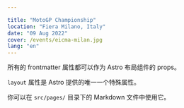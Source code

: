 ```yaml
---

title: "MotoGP Championship"
location: "Fiera Milano, Italy"
date: "09 Aug 2022"
cover: /events/eicma-milan.jpg
lang: "en"
---
```

所有的 frontmatter 属性都可以作为 Astro 布局组件的 props。

`layout` 属性是 Astro 提供的唯一一个特殊属性。

你可以在 `src/pages/` 目录下的 Markdown 文件中使用它。
